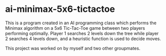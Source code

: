 # ai-minimax-5x6-tictactoe
This is a program created in an AI programming class which performs the Minimax algorithm on a 5x6 Tic-Tac-Toe game between two players performing optimally. Player 1 searches 2 levels down the tree while player 2 searches 4 levels down, and a heuristic function is used to decide moves. 

This project was worked on by myself and two other groupmates.
